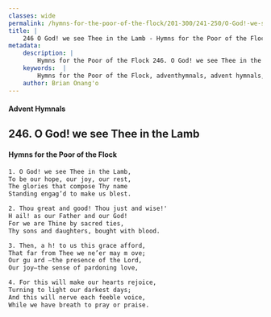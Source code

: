 ```yaml
---
classes: wide
permalink: /hymns-for-the-poor-of-the-flock/201-300/241-250/O-God!-we-see-Thee-in-the-Lamb/
title: |
    246 O God! we see Thee in the Lamb - Hymns for the Poor of the Flock
metadata:
    description: |
        Hymns for the Poor of the Flock 246. O God! we see Thee in the Lamb. O God! we see Thee in the Lamb, To be our hope, our joy, our rest, The glories that compose Thy name  Standing engag’d to make us blest. 
    keywords:  |
        Hymns for the Poor of the Flock, adventhymnals, advent hymnals, O God! we see Thee in the Lamb, O God! we see Thee in the Lamb,, 
    author: Brian Onang'o
---
```


#### Advent Hymnals
## 246. O God! we see Thee in the Lamb
####  Hymns for the Poor of the Flock

```txt
1. O God! we see Thee in the Lamb,
To be our hope, our joy, our rest,
The glories that compose Thy name 
Standing engag’d to make us blest.

2. Thou great and good! Thou just and wise!'
H ail! as our Father and our God!
For we are Thine by sacred ties,
Thy sons and daughters, bought with blood.

3. Then, a h! to us this grace afford,
That far from Thee we ne’er may m ove; 
Our gu ard —the presence of the Lord,
Our joy—the sense of pardoning love,

4. For this will make our hearts rejoice,
Turning to light our darkest days;
And this will nerve each feeble voice,
While we have breath to pray or praise.
```